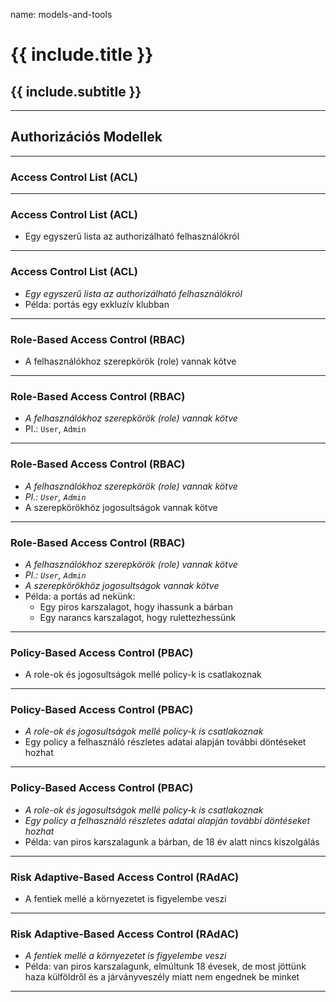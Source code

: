 name: models-and-tools

# {{ include.title }}
## {{ include.subtitle }}

---

## Authorizációs Modellek

---

### Access Control List (ACL)

---

### Access Control List (ACL)

- Egy egyszerű lista az authorizálható felhasználókról

---

### Access Control List (ACL)

- *Egy egyszerű lista az authorizálható felhasználókról*
- Példa: portás egy exkluzív klubban

---

### Role-Based Access Control (RBAC)

- A felhasználókhoz szerepkörök (role) vannak kötve

---

### Role-Based Access Control (RBAC)

- *A felhasználókhoz szerepkörök (role) vannak kötve*
- Pl.: `User`, `Admin`

---

### Role-Based Access Control (RBAC)

- *A felhasználókhoz szerepkörök (role) vannak kötve*
- *Pl.: `User`, `Admin`*
- A szerepkörökhöz jogosultságok vannak kötve

---

### Role-Based Access Control (RBAC)

- *A felhasználókhoz szerepkörök (role) vannak kötve*
- *Pl.: `User`, `Admin`*
- *A szerepkörökhöz jogosultságok vannak kötve*
- Példa: a portás ad nekünk:
    - Egy piros karszalagot, hogy ihassunk a bárban
    - Egy narancs karszalagot, hogy rulettezhessünk

---

### Policy-Based Access Control (PBAC)

- A role-ok és jogosultságok mellé policy-k is csatlakoznak

---

### Policy-Based Access Control (PBAC)

- *A role-ok és jogosultságok mellé policy-k is csatlakoznak*
- Egy policy a felhasználó részletes adatai alapján további döntéseket hozhat

---

### Policy-Based Access Control (PBAC)

- *A role-ok és jogosultságok mellé policy-k is csatlakoznak*
- *Egy policy a felhasználó részletes adatai alapján további döntéseket hozhat*
- Példa: van piros karszalagunk a bárban, de 18 év alatt nincs kiszolgálás

---

### Risk Adaptive-Based Access Control (RAdAC)

- A fentiek mellé a környezetet is figyelembe veszi

---

### Risk Adaptive-Based Access Control (RAdAC)

- *A fentiek mellé a környezetet is figyelembe veszi*
- Példa: van piros karszalagunk, elmúltunk 18 évesek, de most jöttünk haza külföldről és a járványveszély miatt nem engednek be minket

---